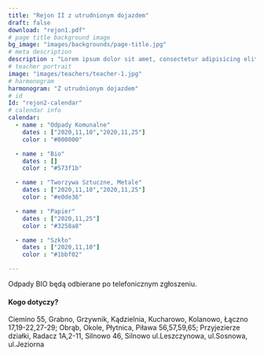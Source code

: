 ```yaml
---
title: "Rejon II z utrudnionym dojazdem"
draft: false
download: "rejon1.pdf"
# page title background image
bg_image: "images/backgrounds/page-title.jpg"
# meta description
description : "Lorem ipsum dolor sit amet, consectetur adipisicing elit, sed do eiusmod tempor incididunt ut labore. dolore magna aliqua. Ut enim ad minim veniam, quis nostrud."
# teacher portrait
image: "images/teachers/teacher-1.jpg"
# harmonogram
harmonogram: "Z utrudnionym dojazdem"
# id
Id: "rejon2-calendar"
# calendar info
calendar:
  - name : "Odpady Komunalne"
    dates : ["2020,11,10","2020,11,25"]
    color : "#000000"

  - name : "Bio"
    dates : []
    color : "#573f1b"

  - name : "Tworzywa Sztuczne, Metale"
    dates : ["2020,11,10","2020,11,25"]
    color : "#e0de36"

  - name : "Papier"
    dates : ["2020,11,25"]
    color : "#3258a8"

  - name : "Szkło"
    dates : ["2020,11,10"]
    color : "#1bbf02"

---
```

Odpady BIO będą odbierane po telefonicznym zgłoszeniu.

#### Kogo dotyczy?

Ciemino 55, Grabno, Grzywnik, Kądzielnia, Kucharowo, Kolanowo, Łączno 17,19-22,27-29; Obrąb, Okole, Płytnica, Piława 56,57,59,65; Przyjezierze działki, Radacz 1A,2-11, Silnowo 46, Silnowo ul.Leszczynowa, ul.Sosnowa, ul.Jeziorna